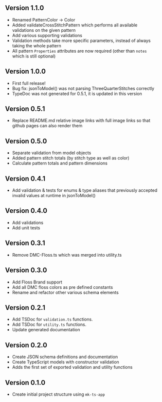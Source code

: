 ## Version 1.1.0

-   Renamed PatternColor -> Color
-   Added validateCrossStitchPattern which performs all available validations on the given pattern
-   Add various supporting validations
-   Validation methods take more specific parameters, instead of always taking the whole pattern
-   All pattern `Properties` attributes are now required (other than `notes` which is still optional)

## Version 1.0.0

-   First full release!
-   Bug fix: jsonToModel() was not parsing ThreeQuarterStitches correctly
-   TypeDoc was not generated for 0.5.1, it is updated in this version

## Version 0.5.1

-   Replace README.md relative image links with full image links so that github pages can also render them

## Version 0.5.0

-   Separate validation from model objects
-   Added pattern stitch totals (by stitch type as well as color)
-   Calculate pattern totals and pattern dimensions

## Version 0.4.1

-   Add validation & tests for enums & type aliases that previously accepted invalid values at runtime in jsonToModel()

## Version 0.4.0

-   Add validations
-   Add unit tests

## Version 0.3.1

-   Remove DMC-Floss.ts which was merged into utility.ts

## Version 0.3.0

-   Add Floss Brand support
-   Add all DMC floss colors as pre defined constants
-   Rename and refactor other various schema elements

## Version 0.2.1

-   Add TSDoc for `validation.ts` functions.
-   Add TSDoc for `utility.ts` functions.
-   Update generated documentation

## Version 0.2.0

-   Create JSON schema definitions and documentation
-   Create TypeScript models with constructor validation
-   Adds the first set of exported validation and utility functions

## Version 0.1.0

-   Create initial project structure using `mk-ts-app`
